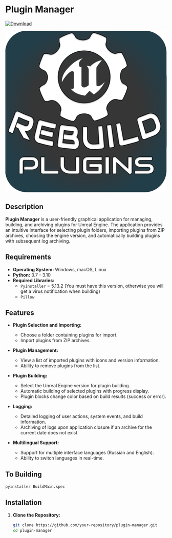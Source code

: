 ﻿# Plugin Manager
[![Download](https://img.shields.io/badge/Download-brightgreen)](https://github.com/serg2bil/RebuildPlugins/releases/download/Unreal/Rebuild.Plugins.exe)

![Logo](public/icon.png)

## Description

**Plugin Manager** is a user-friendly graphical application for managing, building, and archiving plugins for Unreal Engine. The application provides an intuitive interface for selecting plugin folders, importing plugins from ZIP archives, choosing the engine version, and automatically building plugins with subsequent log archiving.

## Requirements

- **Operating System:** Windows, macOS, Linux
- **Python:**  3.7 - 3.10
- **Required Libraries:**
  - `Pyinstaller` = 5.13.2 (You must have this version, otherwise you will get a virus notification when building)
  - `Pillow`
  

## Features

- **Plugin Selection and Importing:**
  - Choose a folder containing plugins for import.
  - Import plugins from ZIP archives.

- **Plugin Management:**
  - View a list of imported plugins with icons and version information.
  - Ability to remove plugins from the list.

- **Plugin Building:**
  - Select the Unreal Engine version for plugin building.
  - Automatic building of selected plugins with progress display.
  - Plugin blocks change color based on build results (success or error).

- **Logging:**
  - Detailed logging of user actions, system events, and build information.
  - Archiving of logs upon application closure if an archive for the current date does not exist.

- **Multilingual Support:**
  - Support for multiple interface languages (Russian and English).
  - Ability to switch languages in real-time.


## To Building

  ```bash
  pyinstaller BuildMain.spec
```

## Installation

1. **Clone the Repository:**

   ```bash
   git clone https://github.com/your-repository/plugin-manager.git
   cd plugin-manager
